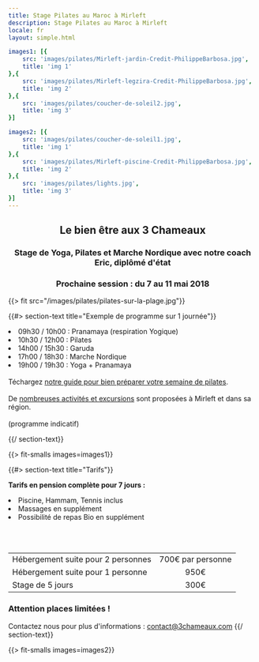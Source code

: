 ```yaml
---
title: Stage Pilates au Maroc à Mirleft
description: Stage Pilates au Maroc à Mirleft
locale: fr
layout: simple.html

images1: [{
    src: 'images/pilates/Mirleft-jardin-Credit-PhilippeBarbosa.jpg',
    title: 'img 1'
},{
    src: 'images/pilates/Mirleft-legzira-Credit-PhilippeBarbosa.jpg',
    title: 'img 2'
},{
    src: 'images/pilates/coucher-de-soleil2.jpg',
    title: 'img 3'
}]

images2: [{
    src: 'images/pilates/coucher-de-soleil1.jpg',
    title: 'img 1'
},{
    src: 'images/pilates/Mirleft-piscine-Credit-PhilippeBarbosa.jpg',
    title: 'img 2'
},{
    src: 'images/pilates/lights.jpg',
    title: 'img 3'
}]
---
```


<style>
.pilates {
    text-align:center;
}
.pilates h1 {
    font-size:1.5em;
}
.pilates h1:after,.pilates h3:after {
    display:none;
}
</style>

<div class="pilates">
  <h1>Le bien être aux 3 Chameaux</h1>
  <h3>Stage de Yoga, Pilates et Marche Nordique avec notre coach Eric, diplômé d'état</h3>
  <h3>Prochaine session : du 7 au 11 mai 2018</h3>
</div>

{{> fit src="/images/pilates/pilates-sur-la-plage.jpg"}}

{{#> section-text title="Exemple de programme sur 1 journée"}}

<li>09h30 / 10h00 : Pranamaya (respiration Yogique)</li>
<li>10h30 / 12h00 : Pilates</li>
<li>14h00 / 15h30 : Garuda</li>
<li>17h00 / 18h30 : Marche Nordique</li>
<li>19h00 / 19h30 : Yoga + Pranamaya</li>
<br>
Téchargez <a target="_blank" href="/downloads/guide-stage-pilates.pdf">notre guide pour bien préparer votre semaine de pilates</a>.
<br><br>
De <a href="/region_fr.html">nombreuses activités et excursions</a> sont proposées à Mirleft et dans sa région.
<br><br>(programme indicatif)

{{/ section-text}}

{{> fit-smalls images=images1}}

{{#> section-text title="Tarifs"}}


<b>Tarifs en pension complète pour 7 jours :</b>

<li>Piscine, Hammam, Tennis inclus</li>
<li>Massages en supplément</li>
<li>Possibilité de repas Bio en supplément</li>

<br><br>
<table>
    <tr>
        <td>Hébergement suite pour 2 personnes</td>
        <td align="center">
            700€ par personne
        </td>
    </tr>
    <tr>
        <td>Hébergement suite pour 1 personne</td>
        <td align="center">
            950€
        </td>
    </tr>
    <tr>
        <td>Stage de 5 jours</td>
        <td align="center">
            300€
        </td>
    </tr>
</table>

<h3>Attention places limitées !</h3>

<p>Contactez nous pour plus d'informations : <a href="mailto:contact@3chameaux.com?subject=pilates">contact@3chameaux.com</a>
{{/ section-text}}

{{> fit-smalls images=images2}}


